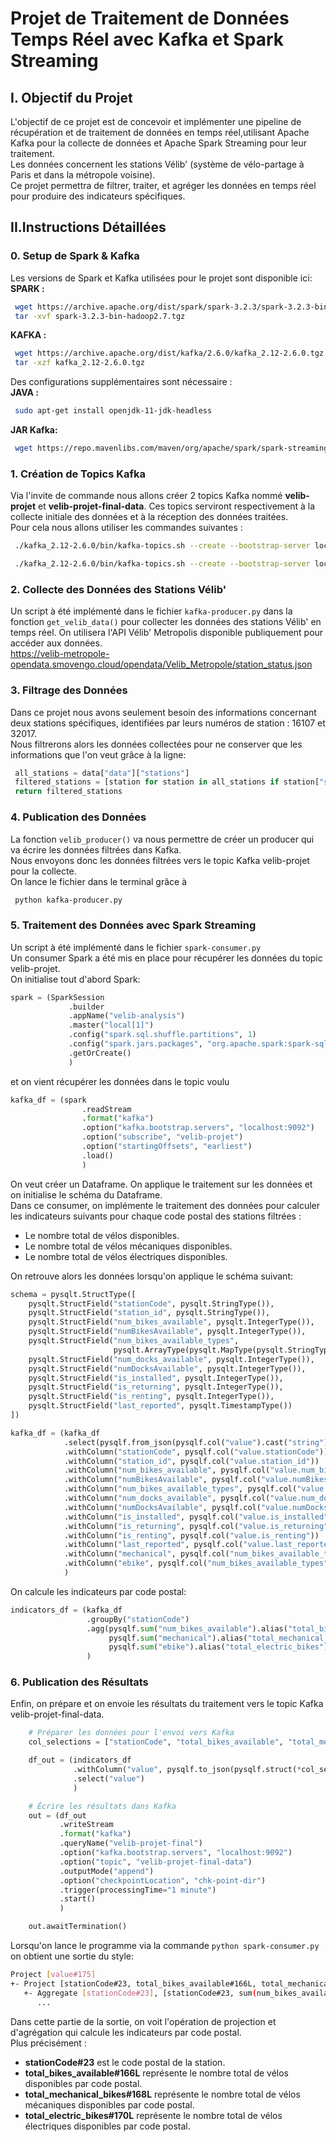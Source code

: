 # Projet de Traitement de Données Temps Réel avec Kafka et Spark Streaming

## I. Objectif du Projet
L'objectif de ce projet est de concevoir et implémenter une pipeline de récupération et de traitement de données en temps réel,utilisant Apache Kafka pour la collecte de données et Apache Spark Streaming pour leur traitement.  
Les données concernent les stations Vélib' (système de vélo-partage à Paris et dans la métropole voisine).  
Ce projet permettra de filtrer, traiter, et agréger les données en temps réel pour produire des indicateurs spécifiques.

## II.Instructions Détaillées

### 0. Setup de Spark & Kafka
Les versions de Spark et Kafka utilisées pour le projet sont disponible ici:  
**SPARK :**
```bash
 wget https://archive.apache.org/dist/spark/spark-3.2.3/spark-3.2.3-bin-hadoop2.7.tgz
 tar -xvf spark-3.2.3-bin-hadoop2.7.tgz
```
**KAFKA :**
```bash
 wget https://archive.apache.org/dist/kafka/2.6.0/kafka_2.12-2.6.0.tgz
 tar -xzf kafka_2.12-2.6.0.tgz
```

Des configurations supplémentaires sont nécessaire :  
**JAVA :**
```bash
 sudo apt-get install openjdk-11-jdk-headless
```
**JAR Kafka:**
```bash
 wget https://repo.mavenlibs.com/maven/org/apache/spark/spark-streaming-kafka-0-10-assembly_2.12/3.2.3/spark-streaming-kafka-0-10-assembly_2.12-3.2.3.jar
```

### 1. Création de Topics Kafka 

Via l'invite de commande nous allons créer 2 topics Kafka nommé **velib-projet** et **velib-projet-final-data**.
Ces topics serviront respectivement à la collecte initiale des données et à la réception des données traitées.  
Pour cela nous allons utiliser les commandes suivantes :
```bash
 ./kafka_2.12-2.6.0/bin/kafka-topics.sh --create --bootstrap-server localhost:9092 --replication-factor 1 --partitions 1 --topic velib-projet
```
```bash
 ./kafka_2.12-2.6.0/bin/kafka-topics.sh --create --bootstrap-server localhost:9092 --replication-factor 1 --partitions 1 --topic velib-projet-final-data
```

### 2. Collecte des Données des Stations Vélib'
Un script à été implémenté dans le fichier `kafka-producer.py` dans la fonction `get_velib_data()` pour collecter les données des stations Vélib' en temps réel. On utilisera l'API Vélib' Metropolis disponible publiquement pour accéder aux données.  
https://velib-metropole-opendata.smovengo.cloud/opendata/Velib_Metropole/station_status.json

### 3. Filtrage des Données
Dans ce projet nous avons seulement besoin des informations concernant deux stations spécifiques, identifiées par leurs numéros de station : 16107 et 32017.  
Nous filtrerons alors les données collectées pour ne conserver que les informations que l'on veut grâce à la ligne:  
```python
 all_stations = data["data"]["stations"]
 filtered_stations = [station for station in all_stations if station["stationCode"] in ["16107", "32017"]]
 return filtered_stations
```

### 4. Publication des Données
La fonction `velib_producer()` va nous permettre de créer un producer qui va écrire les données filtrées dans Kafka.  
Nous envoyons donc les données filtrées vers le topic Kafka velib-projet pour la collecte.  
On lance le fichier dans le terminal grâce à  
```bash
 python kafka-producer.py
```

### 5. Traitement des Données avec Spark Streaming
Un script à été implémenté dans le fichier `spark-consumer.py`  
Un consumer Spark a été mis en place pour récupérer les données du topic velib-projet.  
On initialise tout d'abord Spark:  
```python
spark = (SparkSession
             .builder
             .appName("velib-analysis")
             .master("local[1]")
             .config("spark.sql.shuffle.partitions", 1)
             .config("spark.jars.packages", "org.apache.spark:spark-sql-kafka-0-10_2.12:3.2.3")
             .getOrCreate()
             )
```
et on vient récupérer les données dans le topic voulu

```python
kafka_df = (spark
                .readStream
                .format("kafka")
                .option("kafka.bootstrap.servers", "localhost:9092")
                .option("subscribe", "velib-projet")
                .option("startingOffsets", "earliest")
                .load()
                )
```

On veut créer un Dataframe. On applique le traitement sur les données et on initialise le schéma du Dataframe.  
Dans ce consumer, on implémente le traitement des données pour calculer les indicateurs suivants pour chaque code postal des stations filtrées :
- Le nombre total de vélos disponibles.
- Le nombre total de vélos mécaniques disponibles.
- Le nombre total de vélos électriques disponibles.  

On retrouve alors les données lorsqu'on applique le schéma suivant:
```python
schema = pysqlt.StructType([
    pysqlt.StructField("stationCode", pysqlt.StringType()),
    pysqlt.StructField("station_id", pysqlt.StringType()),
    pysqlt.StructField("num_bikes_available", pysqlt.IntegerType()),
    pysqlt.StructField("numBikesAvailable", pysqlt.IntegerType()),
    pysqlt.StructField("num_bikes_available_types",
                       pysqlt.ArrayType(pysqlt.MapType(pysqlt.StringType(), pysqlt.IntegerType()))),
    pysqlt.StructField("num_docks_available", pysqlt.IntegerType()),
    pysqlt.StructField("numDocksAvailable", pysqlt.IntegerType()),
    pysqlt.StructField("is_installed", pysqlt.IntegerType()),
    pysqlt.StructField("is_returning", pysqlt.IntegerType()),
    pysqlt.StructField("is_renting", pysqlt.IntegerType()),
    pysqlt.StructField("last_reported", pysqlt.TimestampType())
])

kafka_df = (kafka_df
            .select(pysqlf.from_json(pysqlf.col("value").cast("string"), schema).alias("value"))
            .withColumn("stationCode", pysqlf.col("value.stationCode"))
            .withColumn("station_id", pysqlf.col("value.station_id"))
            .withColumn("num_bikes_available", pysqlf.col("value.num_bikes_available"))
            .withColumn("numBikesAvailable", pysqlf.col("value.numBikesAvailable"))
            .withColumn("num_bikes_available_types", pysqlf.col("value.num_bikes_available_types"))
            .withColumn("num_docks_available", pysqlf.col("value.num_docks_available"))
            .withColumn("numDocksAvailable", pysqlf.col("value.numDocksAvailable"))
            .withColumn("is_installed", pysqlf.col("value.is_installed"))
            .withColumn("is_returning", pysqlf.col("value.is_returning"))
            .withColumn("is_renting", pysqlf.col("value.is_renting"))
            .withColumn("last_reported", pysqlf.col("value.last_reported"))
            .withColumn("mechanical", pysqlf.col("num_bikes_available_types").getItem(0).getItem("mechanical"))
            .withColumn("ebike", pysqlf.col("num_bikes_available_types").getItem(1).getItem("ebike"))
            )

```
On calcule les indicateurs par code postal:
```python
indicators_df = (kafka_df
                 .groupBy("stationCode")
                 .agg(pysqlf.sum("num_bikes_available").alias("total_bikes_available"),
                      pysqlf.sum("mechanical").alias("total_mechanical_bikes"),
                      pysqlf.sum("ebike").alias("total_electric_bikes"))
                 )
```


### 6. Publication des Résultats
Enfin, on prépare et on envoie les résultats du traitement vers le topic Kafka velib-projet-final-data.

```python
    # Préparer les données pour l'envoi vers Kafka
    col_selections = ["stationCode", "total_bikes_available", "total_mechanical_bikes", "total_electric_bikes"]

    df_out = (indicators_df
              .withColumn("value", pysqlf.to_json(pysqlf.struct(*col_selections)))
              .select("value")
              )

    # Écrire les résultats dans Kafka
    out = (df_out
           .writeStream
           .format("kafka")
           .queryName("velib-projet-final")
           .option("kafka.bootstrap.servers", "localhost:9092")
           .option("topic", "velib-projet-final-data")
           .outputMode("append")
           .option("checkpointLocation", "chk-point-dir")
           .trigger(processingTime="1 minute")  
           .start()
           )

    out.awaitTermination()
```

Lorsqu'on lance le programme via la commande `python spark-consumer.py` on obtient une sortie du style:
```bash
Project [value#175]
+- Project [stationCode#23, total_bikes_available#166L, total_mechanical_bikes#168L, total_electric_bikes#170L, to_json(struct(stationCode, stationCode#23, total_bikes_available, total_bikes_available#166L, total_mechanical_bikes, total_mechanical_bikes#168L, total_electric_bikes, total_electric_bikes#170L), Some(Etc/UTC)) AS value#175]
   +- Aggregate [stationCode#23], [stationCode#23, sum(num_bikes_available#32) AS total_bikes_available#166L, sum(mechanical#122) AS total_mechanical_bikes#168L, sum(ebike#136) AS total_electric_bikes#170L]
      ...
```
Dans cette partie de la sortie, on voit l'opération de projection et d'agrégation qui calcule les indicateurs par code postal.    
Plus précisément :

- **stationCode#23** est le code postal de la station.
- **total_bikes_available#166L** représente le nombre total de vélos disponibles par code postal.
- **total_mechanical_bikes#168L** représente le nombre total de vélos mécaniques disponibles par code postal.
- **total_electric_bikes#170L** représente le nombre total de vélos électriques disponibles par code postal.